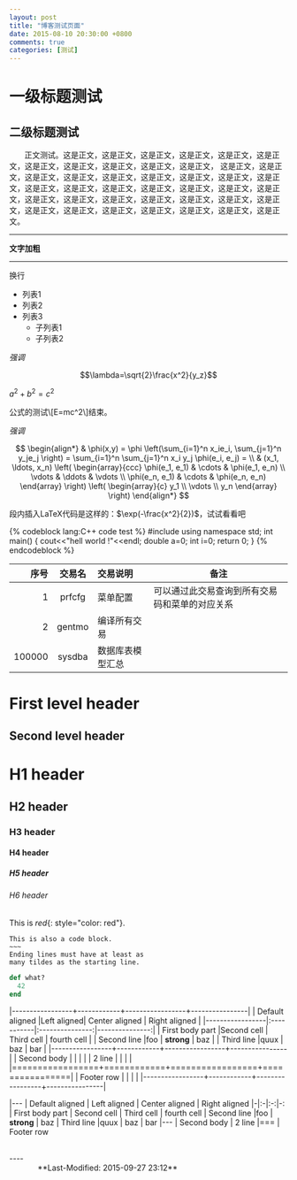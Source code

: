 ```yaml
---
layout: post
title: "博客测试页面"
date: 2015-08-10 20:30:00 +0800
comments: true
categories: [测试]
---
```

# 一级标题测试

## 二级标题测试

&#160; &#160; &#160; &#160;正文测试。这是正文，这是正文，这是正文，这是正文，这是正文，这是正文，这是正文，这是正文，这是正文，这是正文，这是正文，<!--more-->
这是正文，这是正文，这是正文，这是正文，这是正文，这是正文，这是正文，这是正文，这是正文，这是正文，这是正文，这是正文，这是正文，这是正文，这是正文，这是正文，这是正文，这是正文，这是正文，这是正文，这是正文，这是正文，这是正文，这是正文，这是正文，这是正文，这是正文，这是正文，这是正文，这是正文。

----

**文字加粗**

****

换行

- 列表1
- 列表2
- 列表3
  - 子列表1
  - 子列表2

*强调*

$$\lambda=\sqrt{2}\frac{x^2}{y_z}$$

$a^2+b^2=c^2$

公式的测试\\[E=mc^2\\]结束。

_强调_

$$
\begin{align*}
  & \phi(x,y) = \phi \left(\sum_{i=1}^n x_ie_i, \sum_{j=1}^n y_je_j \right)
  = \sum_{i=1}^n \sum_{j=1}^n x_i y_j \phi(e_i, e_j) = \\
  & (x_1, \ldots, x_n) \left( \begin{array}{ccc}
      \phi(e_1, e_1) & \cdots & \phi(e_1, e_n) \\
      \vdots & \ddots & \vdots \\
      \phi(e_n, e_1) & \cdots & \phi(e_n, e_n)
    \end{array} \right)
  \left( \begin{array}{c}
      y_1 \\
      \vdots \\
      y_n
    \end{array} \right)
\end{align*}
$$

段内插入LaTeX代码是这样的：$\exp(-\frac{x^2}{2})$，试试看看吧


{% codeblock lang:C++ code test %}
#include<iostream>
using namespace std;
int main()
{
	cout<<"hell world !"<<endl;
	double a=0;
	int i=0;
	return 0;
}
{% endcodeblock %}



|         序号    |    交易名    |    交易说明    |    备注    |
|    ------: |    :-------:    |    :---------   |    ------    |
|    1    |    prfcfg    |    菜单配置    | 可以通过此交易查询到所有交易码和菜单的对应关系    |
|    2    |    gentmo    |    编译所有交易    |    |
|    100000    |    sysdba    |    数据库表模型汇总    |    |


First level header
==================

Second level header
-------------------

# H1 header

## H2 header

### H3 header

#### H4 header

##### H5 header

###### H6 header

This is *red*{: style="color: red"}.

~~~~~~
This is also a code block.
~~~
Ending lines must have at least as
many tildes as the starting line.
~~~~~~~~~~~~

~~~ ruby
def what?
  42
end
~~~

|-----------------+------------+-----------------+----------------|
| Default aligned |Left aligned| Center aligned  | Right aligned  |
|-----------------|:-----------|:---------------:|---------------:|
| First body part |Second cell | Third cell      | fourth cell    |
| Second line     |foo         | **strong**      | baz            |
| Third line      |quux        | baz             | bar            |
|-----------------+------------+-----------------+----------------|
| Second body     |            |                 |                |
| 2 line          |            |                 |                |
|=================+============+=================+================|
| Footer row      |            |                 |                |
|-----------------+------------+-----------------+----------------|

|---
| Default aligned | Left aligned | Center aligned | Right aligned
|-|:-|:-:|-:
| First body part | Second cell | Third cell | fourth cell
| Second line |foo | **strong** | baz
| Third line |quux | baz | bar
|---
| Second body
| 2 line
|===
| Footer row

<br />
----
&#160; &#160; &#160; &#160; &#160; &#160; &#160; &#160; &#160; &#160; &#160; &#160; &#160; &#160; &#160; &#160; &#160; &#160; &#160; &#160; &#160; &#160; &#160; &#160; &#160; &#160; &#160; &#160; &#160; &#160; &#160; &#160; &#160; &#160; &#160; &#160; &#160; &#160; &#160; &#160; &#160; &#160; &#160; &#160; &#160; &#160; &#160; &#160; &#160; &#160; &#160; &#160; &#160; &#160; &#160; &#160; &#160; &#160; &#160; &#160; &#160; &#160; &#160; &#160; &#160; &#160; &#160;**Last-Modified: 2015-09-27 23:12**
